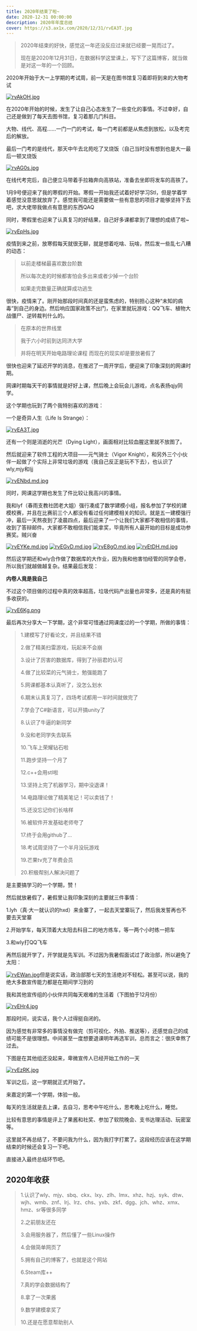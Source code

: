 ```yaml
---
title: 2020年结束了啦~
date: 2020-12-31 00:00:00
description: 2020年年度总结
cover: https://s3.ax1x.com/2020/12/31/rvEA3T.jpg
---
```


> 2020年结束的好快，感觉这一年还没反应过来就已经要一晃而过了。
>
> 现在是2020年12月31日，在数据科学这堂课上，写下了这篇博客，就当做是对这一年的一个回顾。
>
> 

2020年开始于大一上学期的考试周，前一天是在图书馆复习着即将到来的大物考试

[![rvAkOH.jpg](https://s3.ax1x.com/2020/12/31/rvAkOH.jpg)](https://imgchr.com/i/rvAkOH)

在2020年开始的时候，发生了让自己心态发生了一些变化的事情。不过幸好，自己还是做到了每天去图书馆，复习着那几门科目。

大物、线代、高程……一门一门的考试，每一门考前都是从焦虑到放松，以及考完后的解放。

最后一门考的是线代，那天中午去北苑吃了叉烧饭（自己当时没有想到也是大一最后一顿叉烧饭

[![rvAG0s.jpg](https://s3.ax1x.com/2020/12/31/rvAG0s.jpg)](https://imgchr.com/i/rvAG0s)

在线代考完后，自己便立马带着手拉箱奔向高铁站，准备去坐即将发车的高铁了。

1月9号便迎来了我的寒假的开始。寒假一开始我还试着好好学习Stl，但是学着学着感觉没意思就放弃了。感觉我可能还是需要做一些有意思的项目才能够坚持下去吧，求大佬带我做点有意思的东西QAQ

同时，寒假里也迎来了认真复习的好结果，自己好多课都拿到了理想的成绩了啦~

[![rvEpHs.jpg](https://s3.ax1x.com/2020/12/31/rvEpHs.jpg)](https://imgchr.com/i/rvEpHs)

疫情到来之前，放寒假每天就很无聊，就是想着吃啥、玩啥，然后发一些乱七八糟的动态：

> 以前走楼梯最喜欢数台阶数 
>
> 所以每次走的时候都害怕会多出来或者少掉一个台阶 
>
> 如果走完数量正确就算成功逃生

很快，疫情来了。刚开始那段时间真的还是蛮焦虑的，特别担心这种“未知的病毒”到自己的身边。然后响应国家政策不出门，在家里就玩游戏：QQ飞车、植物大战僵尸、逆转裁判什么的。

> 在原本的世界线里 
>
> 我于六小时前到达同济大学 
>
> 并将在明天开始电路理论课程 而现在的现实却是要放暑假了

很快也迎来了延迟开学的消息，在推迟了一周开学后，便迎来了印象深刻的网课时期。

网课时期每天干的事情就是好好上课，然后晚上会玩会儿游戏，点名表扬qjy同学。

这个学期也玩到了两个我特别喜欢的游戏：

一个是奇异人生（Life Is Strange）：

[![rvEA3T.jpg](https://s3.ax1x.com/2020/12/31/rvEA3T.jpg)](https://imgchr.com/i/rvEA3T)

还有一个则是消逝的光芒（Dying Light），画面相对比较血腥这里就不放图了。

然后就迎来了软件工程的大项目——元气骑士（Vigor Knight），和另外三个小伙伴一起做了个实际上非常垃圾的游戏（我自己反正是玩不下去），也认识了wly,mjy和ljj

[![rvENbd.md.jpg](https://s3.ax1x.com/2020/12/31/rvENbd.md.jpg)](https://imgchr.com/i/rvENbd)

同时，网课这学期也发生了件比较让我高兴的事情。

我和lyf（春雨支教社团老大姐）强行凑成了数学建模小组，报名参加了学校的建模校赛，并且在比赛前三个人都没有看过任何建模相关的知识。就是五一建模强行冲，最后一天熬夜到了凌晨四点，最后迎来了一个让我们大家都不敢相信的事情，收到了答辩邮件。大家都不敢相信我们能拿奖，毕竟所有人最开始的目标是成功参赛奖。贼兴奋

[![rvEYKe.md.jpg](https://s3.ax1x.com/2020/12/31/rvEYKe.md.jpg)](https://imgchr.com/i/rvEYKe)
[![rvEGvD.md.jpg](https://s3.ax1x.com/2020/12/31/rvEGvD.md.jpg)](https://imgchr.com/i/rvEGvD)
[![rvE8gO.md.jpg](https://s3.ax1x.com/2020/12/31/rvE8gO.md.jpg)](https://imgchr.com/i/rvE8gO)
[![rvEtDH.md.jpg](https://s3.ax1x.com/2020/12/31/rvEtDH.md.jpg)](https://imgchr.com/i/rvEtDH)

然后这学期还和wly合作做了数据库的大作业，因为我和他害怕经管的同学会卷，所以我们就越做越复杂。结果最后发现：

**内卷人竟是我自己**

不过这个项目做的过程中真的效率超高，垃圾代码产出量也非常多，还是真的有挺多收获的。

[![rvE6Kg.png](https://s3.ax1x.com/2020/12/31/rvE6Kg.png)](https://imgchr.com/i/rvE6Kg)

最后再次分享大一下学期，这个非常可惜通过网课度过的一个学期，所做的事情：

> 1.建模写了好看论文，并且结果不错 
>
> 2.做了精美扫雷游戏，玩起来不会崩
>
>  3.设计了厉害的数据库，得到了孙丽君的认可
>
>  4.做了比较菜的元气骑士，勉强能跑了 
>
> 5.网课都基本认真听了，没怎么划水 
>
> 6.期末认真复习了，四场考试都用一半时间就做完了 
>
> 7.学会了C#新语言，可以开搞unity了
>
> 8.认识了牛逼的新同学 
>
> 9.没和老同学失去联系 
>
> 10.飞车上荣耀钻石啦 
>
> 11.跑步坚持一个月了 
>
> 12.c++会用stl啦 
>
> 13.坚持上完了机器学习，期中没退课！ 
>
> 14.电路理论做了精美笔记！可以卖钱了！ 
>
> 15.还没忘记你们长啥样 
>
> 16.被软件开发基础老师夸了 
>
> 17.终于会用github了... 
>
> 18.考试周坚持了一个半月没玩游戏 
>
> 19.芒果tv充了年费会员 
>
> 20.积极帮别人解决问题了

是主要搞学习的一个学期，赞！

然后就放暑假了，暑假里让我印象深刻的主要就三件事情：

1.lyh（真·大一就认识的hxd）来金寨了，一起去天堂寨玩了，然后我发誓再也不要去天堂寨

2.开始学车，每天顶着大太阳去科目二的地方练车，等一两个小时练一把车

3.和wly打QQ飞车

再然后就开学了，开学就是先军训。不过因为我暑假面试过了政治部，所以避免了太阳：

[![rvEWan.jpg](https://s3.ax1x.com/2020/12/31/rvEWan.jpg)](https://imgchr.com/i/rvEWan)但是说实话，政治部那七天的生活绝对不轻松。甚至可以说，我的绝大多数宣传能力都是在期间学习到的

我和其他宣传组的小伙伴共同每天艰难的生活着（下图拍于12月份）

[![rvEHr4.jpg](https://s3.ax1x.com/2020/12/31/rvEHr4.jpg)](https://imgchr.com/i/rvEHr4)

那段时间，说实话，我个人过得挺自闭的。

因为感觉有非常多的事情没有做完（剪可视化、外拍、推送等），还感觉自己的成绩可能不是很理想。中间甚至一度想要退课明年再选军训，总而言之：很庆幸熬了过去。

下图是在其他组还没起来，卑微宣传人已经开始工作的一天

[![rvEzRK.jpg](https://s3.ax1x.com/2020/12/31/rvEzRK.jpg)](https://imgchr.com/i/rvEzRK)

军训之后，这一学期就正式开始了。

来嘉定的第一个学期，体验一般。

每天的生活就是去上课，去自习，思考中午吃什么，思考晚上吃什么，睡觉。

比较有意思的事情是评上了果酱和社奖、参加了软院晚会、支书达理活动、玩密室等。

这里就不再总结了，不要问我为什么，因为我打字打累了。这段经历应该在这学期结束的时候还会复习一下吧。

直接进入最终总结环节吧。



## 2020年收获

> 1.认识了wly、mjy、sbq、ckx、lxy、zlh、lmx、xhz、hzj、syk、dtw、wjh、wmb、znf、lrj、lrz、chs、yxb、zkf、dgg、jch、whz、xmx、hmz、sr等很多同学
>
> 2.之前朋友还在
>
> 3.会用服务器了，然后懂了一些Linux操作
>
> 4.会做简单网页了
>
> 5.拥有自己的博客了，也就是这个网站
>
> 6.Steam库++
>
> 7.真的学会数据结构了
>
> 8.拿了一次果酱
>
> 9.数学建模拿奖了
>
> 10.还是在愿意帮助别人
